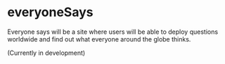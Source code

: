 # everyoneSays

Everyone says will be a site where users will be able to deploy questions worldwide and find out what everyone around the globe thinks.

(Currently in development)
